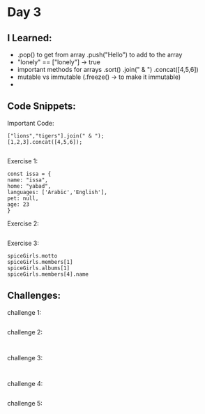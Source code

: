 # Day 3


## I Learned: 

- .pop() to get from array .push("Hello") to add to the array
- "lonely" == ["lonely"] -> true
- important methods for arrays .sort() .join(" & ") .concat([4,5,6])
- mutable vs immutable (.freeze() ->  to make it immutable)
- 
  

## Code Snippets:

Important Code: 
```JS
["lions","tigers"].join(" & ");
[1,2,3].concat([4,5,6]);


```

Exercise 1: 

```JS
const issa = {
name: "issa",
home: "yabad",
languages: ['Arabic','English'],
pet: null,
age: 23
}

```

Exercise 2: 

```JS

```

Exercise 3: 

```JS
spiceGirls.motto
spiceGirls.members[1]
spiceGirls.albums[1]
spiceGirls.members[4].name
```

## Challenges: 

challenge 1: 

```JS

```



challenge 2: 

```JS


```


challenge 3: 

```JS


```


challenge 4: 

```JS

```

challenge 5: 

```JS

```
